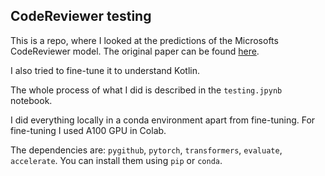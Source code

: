 ## CodeReviewer testing

This is a repo, where I looked at the predictions of the Microsofts CodeReviewer model. 
The original paper can be found [here](https://arxiv.org/abs/2203.09095).

I also tried to fine-tune it to understand Kotlin.

The whole process of what I did is described in the `testing.jpynb` notebook. 

I did everything locally in a conda environment apart from fine-tuning. For fine-tuning I used A100 GPU in Colab. 

The dependencies are: `pygithub`, `pytorch`, `transformers`, `evaluate`, `accelerate`. You can install them using `pip` or `conda`.